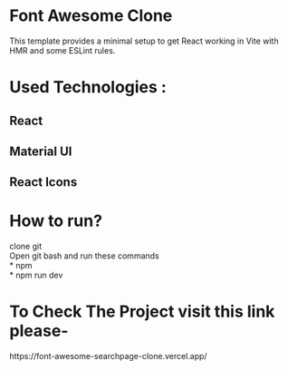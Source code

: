 # Font Awesome Clone

This template provides a minimal setup to get React working in Vite with HMR and some ESLint rules.
<h1>Used Technologies :</h1>
<h2>React</h2>
<h2>Material UI</h2>
<h2>React Icons</h2>
<h1>How to run?</h1>
clone git
<div> Open git bash and run these commands</div>
<div>* npm</div>
<div>* npm run dev</div>



<h1 color: blue>To Check The Project visit this link please-</h1>
https://font-awesome-searchpage-clone.vercel.app/

